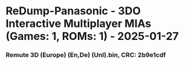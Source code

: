 # ReDump-Panasonic - 3DO Interactive Multiplayer MIAs (Games: 1, ROMs: 1) - 2025-01-27
### Remute 3D (Europe) (En,De) (Unl).bin, CRC: 2b9e1cdf
